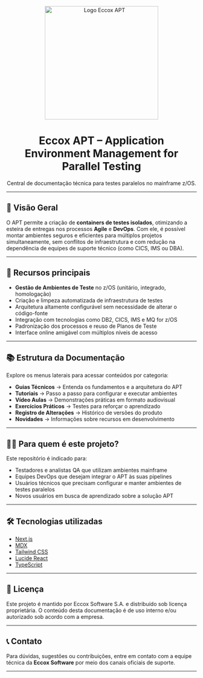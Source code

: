 <p align="center">
  <img src="https://raw.githubusercontent.com/eccox-docs/eccox-apt-docs/main/public/logo-header-readme/logo.png" alt="Logo Eccox APT" width="300" />
</p>


<h1 align="center">Eccox APT – Application Environment Management for Parallel Testing</h1>

<p align="center">
  Central de documentação técnica para testes paralelos no mainframe z/OS.
</p>

---

## 📘 Visão Geral

O APT permite a criação de **containers de testes isolados**, otimizando a esteira de entregas nos processos **Agile** e **DevOps**. Com ele, é possível montar ambientes seguros e eficientes para múltiplos projetos simultaneamente, sem conflitos de infraestrutura e com redução na dependência de equipes de suporte técnico (como CICS, IMS ou DBA).

---

## 🚀 Recursos principais

- **Gestão de Ambientes de Teste** no z/OS (unitário, integrado, homologação)
- Criação e limpeza automatizada de infraestrutura de testes
- Arquitetura altamente configurável sem necessidade de alterar o código-fonte
- Integração com tecnologias como DB2, CICS, IMS e MQ for z/OS
- Padronização dos processos e reuso de Planos de Teste
- Interface online amigável com múltiplos níveis de acesso

---

## 📚 Estrutura da Documentação

Explore os menus laterais para acessar conteúdos por categoria:

- **Guias Técnicos** → Entenda os fundamentos e a arquitetura do APT
- **Tutoriais** → Passo a passo para configurar e executar ambientes
- **Vídeo Aulas** → Demonstrações práticas em formato audiovisual
- **Exercícios Práticos** → Testes para reforçar o aprendizado
- **Registro de Alterações** → Histórico de versões do produto
- **Novidades** → Informações sobre recursos em desenvolvimento

---

## 👨‍💻 Para quem é este projeto?

Este repositório é indicado para:

- Testadores e analistas QA que utilizam ambientes mainframe
- Equipes DevOps que desejam integrar o APT às suas pipelines
- Usuários técnicos que precisam configurar e manter ambientes de testes paralelos
- Novos usuários em busca de aprendizado sobre a solução APT

---

## 🛠️ Tecnologias utilizadas

- [Next.js](https://nextjs.org/)
- [MDX](https://mdxjs.com/)
- [Tailwind CSS](https://tailwindcss.com/)
- [Lucide React](https://lucide.dev/)
- [TypeScript](https://www.typescriptlang.org/)

---

## 📄 Licença

Este projeto é mantido por Eccox Software S.A. e distribuído sob licença proprietária. O conteúdo desta documentação é de uso interno e/ou autorizado sob acordo com a empresa.

---

## 📞 Contato

Para dúvidas, sugestões ou contribuições, entre em contato com a equipe técnica da **Eccox Software** por meio dos canais oficiais de suporte.

---

